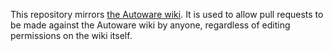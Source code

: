 This repository mirrors [the Autoware wiki](https://github.com/autowarefoundation/autoware/wiki).
It is used to allow pull requests to be made against the Autoware wiki by anyone, regardless of editing permissions on the wiki itself.
